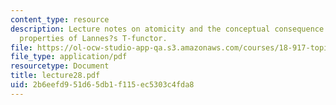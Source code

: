 ```yaml
---
content_type: resource
description: Lecture notes on atomicity and the conceptual consequence of two important
  properties of Lannes?s T-functor.
file: https://ol-ocw-studio-app-qa.s3.amazonaws.com/courses/18-917-topics-in-algebraic-topology-the-sullivan-conjecture-fall-2007/2b6eefd951d65db1f115ec5303c4fda8_lecture28.pdf
file_type: application/pdf
resourcetype: Document
title: lecture28.pdf
uid: 2b6eefd9-51d6-5db1-f115-ec5303c4fda8
---
```

